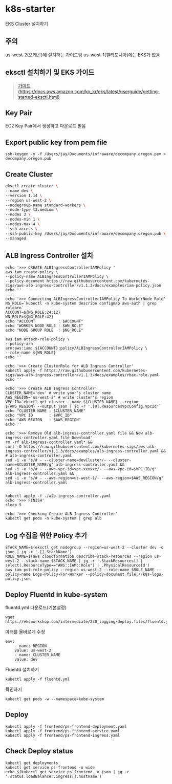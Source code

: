 # k8s-starter
EKS Cluster 설치하기

## 주의

us-west-2(오레곤)에 설치하는 가이드임
us-west-1(캘리포니아)에는 EKS가 없음

## eksctl 설치하기 및 EKS 가이드

> [가이드(https://docs.aws.amazon.com/ko_kr/eks/latest/userguide/getting-started-eksctl.html)](https://docs.aws.amazon.com/ko_kr/eks/latest/userguide/getting-started-eksctl.html)


## Key Pair 
EC2 Key Pair에서 생성하고 다운로드 받음

## Export public key from pem file

```
ssh-keygen -y -f /Users/jay/Documents/infraware/decompany.oregon.pem > decompany.oregon.pub
```

## Create Cluster

```bash
eksctl create cluster \
--name dev \
--version 1.14 \
--region us-west-2 \
--nodegroup-name standard-workers \
--node-type t3.medium \
--nodes 3 \
--nodes-min 1 \
--nodes-max 4 \
--ssh-access \
--ssh-public-key /Users/jay/Documents/infraware/decompany.oregon.pub \
--managed
```

## ALB Ingress Controller 설치

```
echo '>>> CREATE ALBIngressControllerIAMPolicy '
aws iam create-policy \
--policy-name ALBIngressControllerIAMPolicy \
--policy-document https://raw.githubusercontent.com/kubernetes-sigs/aws-alb-ingress-controller/v1.1.3/docs/examples/iam-policy.json
echo ''

echo '>>> Connecting ALBIngressControllerIAMPolicy To WorkerNode Role'
NG_ROLE=`kubectl -n kube-system describe configmap aws-auth | grep rolearn`
ACCOUNT=${NG_ROLE:24:12}
WN_ROLE=${NG_ROLE:42}
echo "ACCOUNT          : $ACCOUNT"
echo "WORKER NODE ROLE : $WN_ROLE"
echo "NODE GROUP ROLE  : $NG_ROLE"

aws iam attach-role-policy \
--policy-arn arn:aws:iam::${ACCOUNT}:policy/ALBIngressControllerIAMPolicy \
--role-name ${WN_ROLE}
echo ''

echo '>>> Create ClusterRole for ALB Ingress Controller' 
kubectl apply -f https://raw.githubusercontent.com/kubernetes-sigs/aws-alb-ingress-controller/v1.1.3/docs/examples/rbac-role.yaml
echo ''

echo '>>> Create ALB Ingress Controller'
CLUSTER_NAME='dev' # write your's cluster name
AWS_REGION='us-west-2' # write cluster's region
VPC_ID=`eksctl get cluster --name ${CLUSTER_NAME} --region ${AWS_REGION} --output json | jq -r '.[0].ResourcesVpcConfig.VpcId'`
echo "CLUSTER NAME : $CLUSTER_NAME"
echo "VPC ID       : $VPC_ID"
echo "AWS REGION   : $AWS_REGION"
echo ''

echo '>>> Remove Old alb-ingress-controller.yaml file && New alb-ingress-controller.yaml file Download'
rm -rf alb-ingress-controller.yaml* &&
curl -O https://raw.githubusercontent.com/kubernetes-sigs/aws-alb-ingress-controller/v1.1.3/docs/examples/alb-ingress-controller.yaml &&  
# alb-ingress-controller.yaml
sed -i -e "s/# - --cluster-name=devCluster/- --cluster-name=$CLUSTER_NAME/g" alb-ingress-controller.yaml &&
sed -i -e "s/# - --aws-vpc-id=vpc-xxxxxx/- --aws-vpc-id=$VPC_ID/g" alb-ingress-controller.yaml &&
sed -i -e "s/# - --aws-region=us-west-1/- --aws-region=$AWS_REGION/g" alb-ingress-controller.yaml


kubectl apply -f ./alb-ingress-controller.yaml  
echo '>>> FINISH'
sleep 5

echo '>>> Checking Create ALB Ingress Controller'
kubectl get pods -n kube-system | grep alb
```

## Log 수집을 위한 Policy 추가

```
STACK_NAME=$(eksctl get nodegroup --region=us-west-2 --cluster dev -o json | jq -r '.[].StackName')
ROLE_NAME=$(aws cloudformation describe-stack-resources --region us-west-2 --stack-name $STACK_NAME | jq -r '.StackResources[] | select(.ResourceType=="AWS::IAM::Role") | .PhysicalResourceId')
aws iam put-role-policy --region us-west-2 --role-name $ROLE_NAME --policy-name Logs-Policy-For-Worker --policy-document file://k8s-logs-policy.json
```

## Deploy Fluentd in kube-system

fluentd.yml 다운로드(기본설정)

```
wget https://eksworkshop.com/intermediate/230_logging/deploy.files/fluentd.yml
```

아래를 올바르게 수정

```
env:
    - name: REGION
    value: us-west-2
    - name: CLUSTER_NAME
    value: dev
```

Fluentd 설치하기
```
kubectl apply -f fluentd.yml
```

확인하기

```
kubectl get pods -w --namespace=kube-system
```



## Deploy

```
kubectl apply -f frontend/ps-frontend-deployment.yaml
kubectl apply -f frontend/ps-frontend-service.yaml
kubectl apply -f frontend/ps-frontend-ingress.yaml
```

## Check Deploy status

```
kubectl get deployments
kubectl get service ps-frontend -o wide
echo $(kubectl get service ps-frontend -o json | jq -r '.status.loadBalancer.ingress[].hostname')
```
